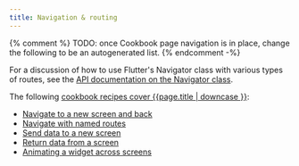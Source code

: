 ```yaml
---
title: Navigation & routing
---
```


{% comment %}
TODO: once Cookbook page navigation is in place, change the following to be an autogenerated list.
{% endcomment -%}

For a discussion of how to use Flutter's Navigator class with various types of routes, see the [API documentation on the Navigator class]({{site.api}}/flutter/widgets/Navigator-class.html).

The following [cookbook recipes cover {{page.title | downcase }}][cookbook]:

* [Navigate to a new screen and back](/docs/cookbook/navigation/navigation-basics)
* [Navigate with named routes](/docs/cookbook/navigation/named-routes)
* [Send data to a new screen](/docs/cookbook/navigation/passing-data)
* [Return data from a screen](/docs/cookbook/navigation/returning-data)
* [Animating a widget across screens](/docs/cookbook/navigation/hero-animations)

[cookbook]: /docs/cookbook#navigation
